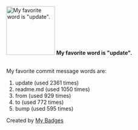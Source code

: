 <img src="https://github.com/my-badges/my-badges/blob/master/src/all-badges/favorite-word/favorite-word.png?raw=true" alt="My favorite word is &quot;update&quot;." title="My favorite word is &quot;update&quot;." width="128">
<strong>My favorite word is &quot;update&quot;.</strong>
<br><br>

My favorite commit message words are:

1. update (used 2361 times)
2. readme.md (used 1050 times)
3. from (used 929 times)
4. to (used 772 times)
5. bump (used 595 times)


Created by <a href="https://github.com/my-badges/my-badges">My Badges</a>